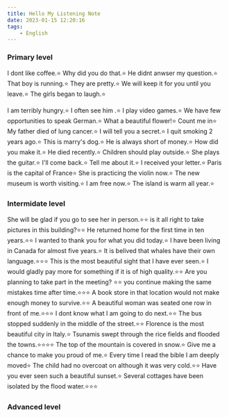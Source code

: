 ```yaml
---
title: Hello My Listening Note
date: 2023-01-15 12:20:16
tags:
	- English
---
```


### Primary level

I dont like coffee.⭐️
Why did you do that.⭐️
He didnt anwser my question.⭐️
That boy is running.⭐️
They are pretty.⭐️
We will keep it for you until you leave.⭐️
The girls began to laugh.⭐️

<!-- more  -->

I am terribly hungry.⭐️
I often see him .⭐️
I play video games.⭐️
We have few opportunities to speak German.⭐️
What a beautiful flower!⭐️
Count me in⭐️
My father died of lung cancer.⭐️
I will tell you a secret.⭐️
I quit smoking 2 years ago.⭐️
This is marry's dog.⭐️
He is always short of money.⭐️
How did you make it.⭐️
He died recently.⭐️
Children should play outside.⭐️
She plays the guitar.⭐️
I'll come back.⭐️
Tell me about it.⭐️
I received your letter.⭐️
Paris is the capital of France⭐️
She is practicing the violin now.⭐️
The new museum is worth visiting.⭐️
I am free now.⭐️
The island is warm all year.⭐️

### Intermidate level

She will be glad if you go to see her in person.⭐️⭐️
is it all right to take pictures in this building?⭐️⭐️
He returned home for the first time in ten years.⭐️⭐️
I wanted to thank you for what you did today.⭐️
I have been living in Canada for almost five years.⭐️
It is belived that whales have their own language.⭐️⭐️⭐️
This is the most beautiful sight that I have ever seen.⭐️
I would gladly pay more for something if it is of high quality.⭐️⭐️
Are you planning to take part in the meeting? ⭐️⭐️
you continue making the same mistakes time after time.⭐️⭐️⭐️
A book store in that location would not make enough money to survive.⭐️⭐️
A beautiful woman was seated one row in front of me.⭐️⭐️⭐️
I dont know what I am going to do next.⭐️⭐️
The bus stopped suddenly in the middle of the street.⭐️⭐️
Florence is the most beautiful city in Italy.⭐️
Tsunamis swept through the rice fields and flooded the towns.⭐️⭐️⭐️⭐️
The top of the mountain is covered in snow.⭐️
Give me a chance to make you proud of me.⭐️
Every time I read the bible I am deeply moved⭐️
The child had no overcoat on although it was very cold.⭐️⭐️
Have you ever seen such a beautiful sunset.⭐️
Several cottages have been isolated by the flood water.⭐️⭐️⭐️

### Advanced level
